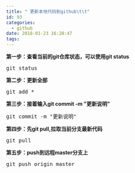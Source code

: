 ```yaml
---
title: " 更新本地代码到github\t\t"
id: 93
categories:
  - github
date: 2018-01-23 16:28:47
tags:
---
```


**第一步：查看当前的git仓库状态，可以使用git status**

<pre class="lang:default decode:true">git status</pre>

**第二步：更新全部**

<pre class="lang:default decode:true">git add *</pre>

**第三步：接着输入git commit -m "更新说明"**

<pre class="lang:default decode:true">git commit -m "更新说明"</pre>

**第四步：先git pull,拉取当前分支最新代码**

<pre class="lang:default decode:true">git pull</pre>

**第五步：push到远程master分支上**

<pre class="lang:default decode:true  ">git push origin master</pre>